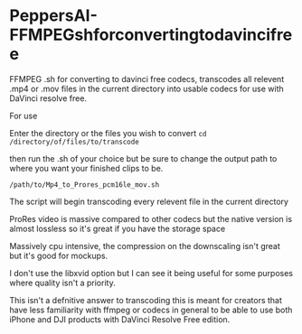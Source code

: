 # PeppersAI-FFMPEGshforconvertingtodavincifree
FFMPEG .sh for converting to davinci free codecs, transcodes all relevent .mp4 or .mov files in the current directory into usable codecs for use with DaVinci resolve free.

For use 

Enter the directory or the files you wish to convert
```cd /directory/of/files/to/transcode```

then run the .sh of your choice but be sure to change the output path to where you want your finished clips to be.

```/path/to/Mp4_to_Prores_pcm16le_mov.sh``` 

The script will begin transcoding every relevent file in the current directory

ProRes video is massive compared to other codecs but the native version is almost lossless so it's great if you have the storage space

Massively cpu intensive, the compression on the downscaling isn't great but it's good for mockups.

I don't use the libxvid option but I can see it being useful for some purposes where quality isn't a priority.

This isn't a defnitive answer to transcoding this is meant for creators that have less familiarity with ffmpeg or codecs in general to be able to use both iPhone and DJI products with DaVinci Resolve Free edition.
